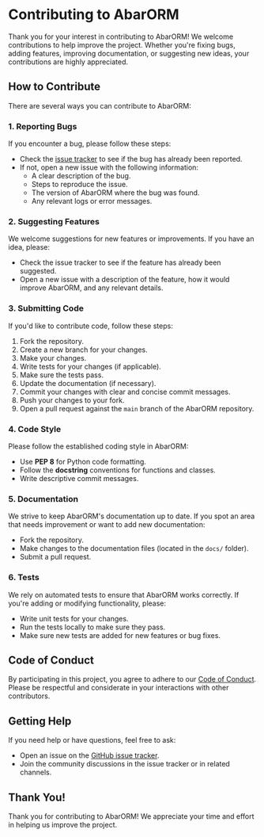 # Contributing to AbarORM

Thank you for your interest in contributing to AbarORM! We welcome contributions to help improve the project. Whether you're fixing bugs, adding features, improving documentation, or suggesting new ideas, your contributions are highly appreciated.

## How to Contribute

There are several ways you can contribute to AbarORM:

### 1. Reporting Bugs
If you encounter a bug, please follow these steps:
- Check the [issue tracker](https://github.com/prodbygodfather/abarorm/issues) to see if the bug has already been reported.
- If not, open a new issue with the following information:
  - A clear description of the bug.
  - Steps to reproduce the issue.
  - The version of AbarORM where the bug was found.
  - Any relevant logs or error messages.

### 2. Suggesting Features
We welcome suggestions for new features or improvements. If you have an idea, please:
- Check the issue tracker to see if the feature has already been suggested.
- Open a new issue with a description of the feature, how it would improve AbarORM, and any relevant details.

### 3. Submitting Code
If you'd like to contribute code, follow these steps:
1. Fork the repository.
2. Create a new branch for your changes.
3. Make your changes.
4. Write tests for your changes (if applicable).
5. Make sure the tests pass.
6. Update the documentation (if necessary).
7. Commit your changes with clear and concise commit messages.
8. Push your changes to your fork.
9. Open a pull request against the `main` branch of the AbarORM repository.

### 4. Code Style
Please follow the established coding style in AbarORM:
- Use **PEP 8** for Python code formatting.
- Follow the **docstring** conventions for functions and classes.
- Write descriptive commit messages.

### 5. Documentation
We strive to keep AbarORM's documentation up to date. If you spot an area that needs improvement or want to add new documentation:
- Fork the repository.
- Make changes to the documentation files (located in the `docs/` folder).
- Submit a pull request.

### 6. Tests
We rely on automated tests to ensure that AbarORM works correctly. If you're adding or modifying functionality, please:
- Write unit tests for your changes.
- Run the tests locally to make sure they pass.
- Make sure new tests are added for new features or bug fixes.

## Code of Conduct

By participating in this project, you agree to adhere to our [Code of Conduct](https://github.com/prodbygodfather/abarorm/blob/main/CODE_OF_CONDUCT.md). Please be respectful and considerate in your interactions with other contributors.

## Getting Help

If you need help or have questions, feel free to ask:
- Open an issue on the [GitHub issue tracker](https://github.com/prodbygodfather/abarorm/issues).
- Join the community discussions in the issue tracker or in related channels.

## Thank You!

Thank you for contributing to AbarORM! We appreciate your time and effort in helping us improve the project.
